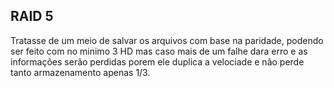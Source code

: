 ## RAID 5

Tratasse de um meio de salvar os arquivos com base na paridade, podendo ser feito com no minimo 3 HD mas caso mais de um falhe dara erro e as informações serão perdidas porem ele duplica a velociade e não perde tanto armazenamento apenas 1/3.
